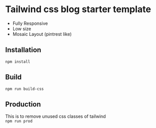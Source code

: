 # Tailwind css blog starter template

* Fully Responsive
* Low size
* Mosaic Layout (pintrest like)

## Installation
`npm install`

## Build 
`npm run build-css`

## Production
This is to remove unused css classes of tailwind   
`npm run prod`
